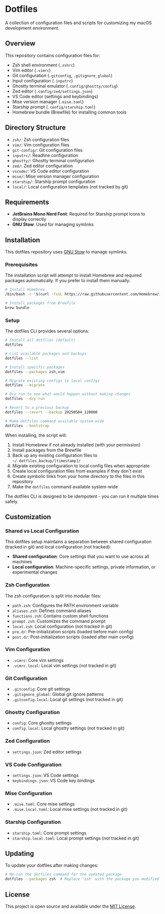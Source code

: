 # Dotfiles

A collection of configuration files and scripts for customizing my macOS development environment.

## Overview

This repository contains configuration files for:
- Zsh shell environment (`.zshrc`)
- Vim editor (`.vimrc`)
- Git configuration (`.gitconfig`, `.gitignore_global`)
- Input configuration (`.inputrc`)
- Ghostty terminal emulator (`.config/ghostty/config`)
- Zed editor (`.config/zed/settings.json`)
- VS Code editor (settings and keybindings)
- Mise version manager (`.mise.toml`)
- Starship prompt (`.config/starship.toml`)
- Homebrew bundle (Brewfile) for installing common tools

## Directory Structure

- `zsh/`: Zsh configuration files
- `vim/`: Vim configuration files
- `git-config/`: Git configuration files
- `inputrc/`: Readline configuration
- `ghostty/`: Ghostty terminal configuration
- `zed/`: Zed editor configuration
- `vscode/`: VS Code editor configuration
- `mise/`: Mise version manager configuration
- `starship/`: Starship prompt configuration
- `local/`: Local configuration templates (not tracked by git)

## Requirements

- **JetBrains Mono Nerd Font**: Required for Starship prompt icons to display correctly
- **GNU Stow**: Used for managing symlinks

## Installation

This dotfiles repository uses [GNU Stow](https://www.gnu.org/software/stow/) to manage symlinks.

### Prerequisites

The installation script will attempt to install Homebrew and required packages automatically. If you prefer to install them manually:

```bash
# Install Homebrew
/bin/bash -c "$(curl -fsSL https://raw.githubusercontent.com/Homebrew/install/HEAD/install.sh)"

# Install packages from Brewfile
brew bundle
```

### Setup

The dotfiles CLI provides several options:

```bash
# Install all dotfiles (default)
dotfiles

# List available packages and backups
dotfiles --list

# Install specific packages
dotfiles --packages zsh,vim

# Migrate existing configs to local configs
dotfiles --migrate

# Dry run to see what would happen without making changes
dotfiles --dry-run

# Revert to a previous backup
dotfiles --revert --backup 20250504_120000

# Make dotfiles command available system-wide
dotfiles --bootstrap
```

When installing, the script will:
1. Install Homebrew if not already installed (with your permission)
2. Install packages from the Brewfile
3. Back up any existing configuration files to `~/.dotfiles_backup/[timestamp]/`
4. Migrate existing configuration to local config files when appropriate
5. Create local configuration files from examples if they don't exist
6. Create symbolic links from your home directory to the files in this repository
7. Make the `dotfiles` command available system-wide

The dotfiles CLI is designed to be idempotent - you can run it multiple times safely.

## Customization

### Shared vs Local Configuration

This dotfiles setup maintains a separation between shared configuration (tracked in git) and local configuration (not tracked):

- **Shared configuration**: Core settings that you want to use across all machines
- **Local configuration**: Machine-specific settings, private information, or experimental changes

### Zsh Configuration
The zsh configuration is split into modular files:
- `path.zsh`: Configures the PATH environment variable
- `aliases.zsh`: Defines command aliases
- `functions.zsh`: Contains custom shell functions
- `prompt.zsh`: Customizes the command prompt
- `local.zsh`: Local configuration (not tracked in git)
- `pre.d/`: Pre-initialization scripts (loaded before main config)
- `post.d/`: Post-initialization scripts (loaded after main config)

### Vim Configuration
- `.vimrc`: Core vim settings
- `.vimrc.local`: Local vim settings (not tracked in git)

### Git Configuration
- `.gitconfig`: Core git settings
- `.gitignore_global`: Global git ignore patterns
- `.gitconfig.local`: Local git settings (not tracked in git)

### Ghostty Configuration
- `config`: Core ghostty settings
- `config.local`: Local ghostty settings (not tracked in git)

### Zed Configuration
- `settings.json`: Zed editor settings

### VS Code Configuration
- `settings.json`: VS Code settings
- `keybindings.json`: VS Code key bindings

### Mise Configuration
- `.mise.toml`: Core mise settings
- `.mise.local.toml`: Local mise settings (not tracked in git)

### Starship Configuration
- `starship.toml`: Core prompt settings
- `starship.local.toml`: Local prompt settings (not tracked in git)

## Updating

To update your dotfiles after making changes:

```bash
# Re-run the dotfiles command for the updated package
dotfiles --packages zsh  # Replace 'zsh' with the package you modified
```

## License

This project is open source and available under the [MIT License](LICENSE).
